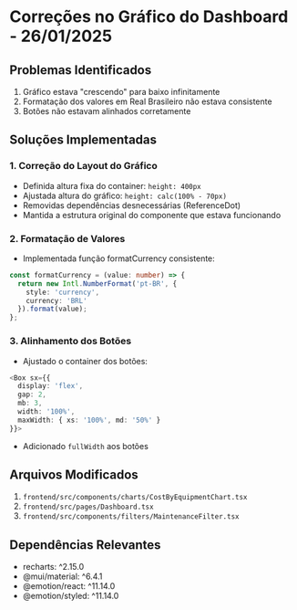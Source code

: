 # Correções no Gráfico do Dashboard - 26/01/2025

## Problemas Identificados
1. Gráfico estava "crescendo" para baixo infinitamente
2. Formatação dos valores em Real Brasileiro não estava consistente
3. Botões não estavam alinhados corretamente

## Soluções Implementadas

### 1. Correção do Layout do Gráfico
- Definida altura fixa do container: `height: 400px`
- Ajustada altura do gráfico: `height: calc(100% - 70px)`
- Removidas dependências desnecessárias (ReferenceDot)
- Mantida a estrutura original do componente que estava funcionando

### 2. Formatação de Valores
- Implementada função formatCurrency consistente:
```typescript
const formatCurrency = (value: number) => {
  return new Intl.NumberFormat('pt-BR', {
    style: 'currency',
    currency: 'BRL'
  }).format(value);
};
```

### 3. Alinhamento dos Botões
- Ajustado o container dos botões:
```typescript
<Box sx={{ 
  display: 'flex', 
  gap: 2, 
  mb: 3,
  width: '100%',
  maxWidth: { xs: '100%', md: '50%' }
}}>
```
- Adicionado `fullWidth` aos botões

## Arquivos Modificados
1. `frontend/src/components/charts/CostByEquipmentChart.tsx`
2. `frontend/src/pages/Dashboard.tsx`
3. `frontend/src/components/filters/MaintenanceFilter.tsx`

## Dependências Relevantes
- recharts: ^2.15.0
- @mui/material: ^6.4.1
- @emotion/react: ^11.14.0
- @emotion/styled: ^11.14.0
